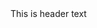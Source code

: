<docs-decorative-header title="Custom Title" imgSrc="docs/markdown/guides/testing/docs-decorative-header/decoration.svg">
This is header text
</docs-decorative-header>